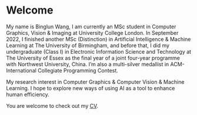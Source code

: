 # Welcome
My name is Binglun Wang, I am currently an MSc student in Computer Graphics, Vision & Imaging at University College London. In September 2022, I finished another MSc (Distinction) in Artificial Intelligence & Machine Learning at The University of Birmingham, and before that, I did my undergraduate (Class I) in Electronic Information Science and Technology at The University of Essex as the final year of a joint four-year programme with Northwest University, China. I’m also a multi-silver medallist in ACM-International Collegiate Programming Contest. 

My research interest in Computer Graphics & Computer Vision & Machine Learning. I hope to explore new ways of using AI as a tool to enhance human efficiency.

You are welcome to check out my [CV](Binglun_CV.pdf).
